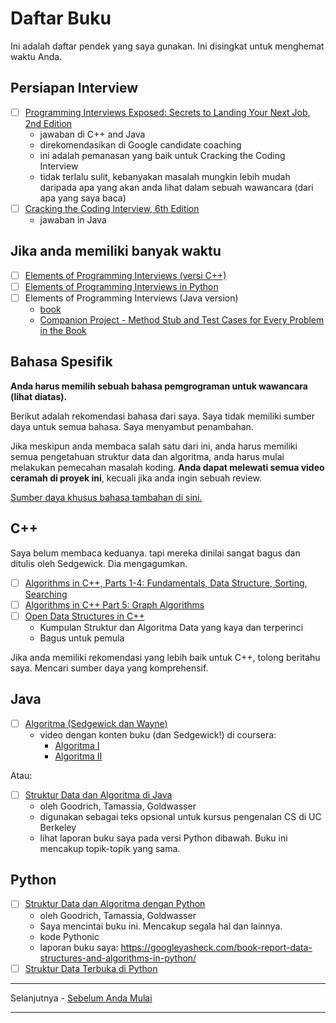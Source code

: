 # Daftar Buku

Ini adalah daftar pendek yang saya gunakan. Ini disingkat untuk menghemat waktu Anda.

## Persiapan Interview

- [ ] [Programming Interviews Exposed: Secrets to Landing Your Next Job, 2nd Edition](http://www.wiley.com/WileyCDA/WileyTitle/productCd-047012167X.html)
  - jawaban di C++ and Java
  - direkomendasikan di Google candidate coaching
  - ini adalah pemanasan yang baik untuk Cracking the Coding Interview
  - tidak terlalu sulit, kebanyakan masalah mungkin lebih mudah daripada apa yang akan anda lihat dalam sebuah wawancara (dari apa yang saya baca)
- [ ] [Cracking the Coding Interview, 6th Edition](http://www.amazon.com/Cracking-Coding-Interview-6th-Programming/dp/0984782850/)
  - jawaban in Java

## Jika anda memiliki banyak waktu

- [ ] [Elements of Programming Interviews (versi C++)](https://www.amazon.com/Elements-Programming-Interviews-Insiders-Guide/dp/1479274836)
- [ ] [Elements of Programming Interviews in Python](https://www.amazon.com/Elements-Programming-Interviews-Python-Insiders/dp/1537713949/)
- [ ] Elements of Programming Interviews (Java version)
  - [book](https://www.amazon.com/Elements-Programming-Interviews-Java-Insiders/dp/1517435803/)
  - [Companion Project - Method Stub and Test Cases for Every Problem in the Book](https://github.com/gardncl/elements-of-programming-interviews)

## Bahasa Spesifik

**Anda harus memilih sebuah bahasa pemgrograman untuk wawancara (lihat diatas).**

Berikut adalah rekomendasi bahasa dari saya. Saya tidak memiliki sumber daya untuk semua bahasa. Saya menyambut penambahan.

Jika meskipun anda membaca salah satu dari ini, anda harus memiliki semua pengetahuan struktur data dan algoritma, anda harus mulai melakukan pemecahan masalah koding.
**Anda dapat melewati semua video ceramah di proyek ini**, kecuali jika anda ingin sebuah review.

[Sumber daya khusus bahasa tambahan di sini.](../programming-language-resources.md)

## C++

Saya belum membaca keduanya. tapi mereka dinilai sangat bagus dan ditulis oleh Sedgewick. Dia mengagumkan.

- [ ] [Algorithms in C++, Parts 1-4: Fundamentals, Data Structure, Sorting, Searching](https://www.amazon.com/Algorithms-Parts-1-4-Fundamentals-Structure/dp/0201350882/)
- [ ] [Algorithms in C++ Part 5: Graph Algorithms](https://www.amazon.com/Algorithms-Part-Graph-3rd-Pt-5/dp/0201361183/)
- [ ] [Open Data Structures in C++](https://opendatastructures.org/ods-cpp.pdf)
  - Kumpulan Struktur dan Algoritma Data yang kaya dan terperinci
  - Bagus untuk pemula

Jika anda memiliki rekomendasi yang lebih baik untuk C++, tolong beritahu saya. Mencari sumber daya yang komprehensif.

## Java

- [ ] [Algoritma (Sedgewick dan Wayne)](https://www.amazon.com/Algorithms-4th-Robert-Sedgewick/dp/032157351X/)
  - video dengan konten buku (dan Sedgewick!) di coursera:
    - [Algoritma I](https://www.coursera.org/learn/algorithms-part1)
    - [Algoritma II](https://www.coursera.org/learn/algorithms-part2)

Atau:

- [ ] [Struktur Data dan Algoritma di Java](https://www.amazon.com/Data-Structures-Algorithms-Michael-Goodrich/dp/1118771338/)
  - oleh Goodrich, Tamassia, Goldwasser
  - digunakan sebagai teks opsional untuk kursus pengenalan CS di UC Berkeley
  - lihat laporan buku saya pada versi Python dibawah. Buku ini mencakup topik-topik yang sama.

## Python

- [ ] [Struktur Data dan Algoritma dengan Python](https://www.amazon.com/Structures-Algorithms-Python-Michael-Goodrich/dp/1118290275/)
  - oleh Goodrich, Tamassia, Goldwasser
  - Saya mencintai buku ini. Mencakup segala hal dan lainnya.
  - kode Pythonic
  - laporan buku saya: https://googleyasheck.com/book-report-data-structures-and-algorithms-in-python/
- [ ] [Struktur Data Terbuka di Python](https://opendatastructures.org/ods-python.pdf)

---

Selanjutnya - [Sebelum Anda Mulai](sebelum-anda-mulai.md)

---
